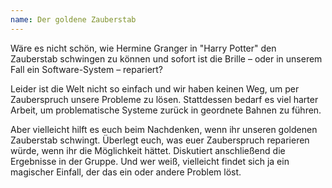 ```yaml
---
name: Der goldene Zauberstab
---
```

Wäre es nicht schön, wie Hermine Granger in "Harry Potter" den Zauberstab schwingen zu können
und sofort ist die Brille &ndash; oder in unserem Fall ein Software-System &ndash; repariert?

Leider ist die Welt nicht so einfach und wir haben keinen Weg, um per Zauberspruch unsere Probleme zu lösen.
Stattdessen bedarf es viel harter Arbeit, um problematische Systeme zurück in geordnete Bahnen zu führen.

Aber vielleicht hilft es euch beim Nachdenken, wenn ihr unseren goldenen Zauberstab schwingt. Überlegt euch,
was euer Zauberspruch reparieren würde, wenn ihr die Möglichkeit hättet. Diskutiert anschließend die Ergebnisse in der Gruppe. 
Und wer weiß, vielleicht findet sich ja ein magischer Einfall, der das ein oder andere Problem löst.
